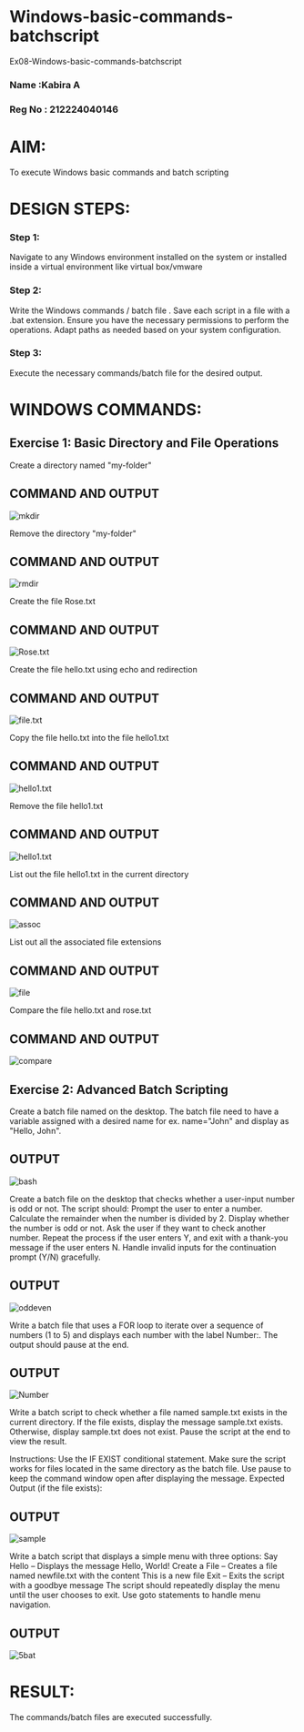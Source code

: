# Windows-basic-commands-batchscript
Ex08-Windows-basic-commands-batchscript
### Name :Kabira A
### Reg No : 212224040146
# AIM:
To execute Windows basic commands and batch scripting

# DESIGN STEPS:

### Step 1:

Navigate to any Windows environment installed on the system or installed inside a virtual environment like virtual box/vmware 

### Step 2:

Write the Windows commands / batch file . Save each script in a file with a .bat extension. Ensure you have the necessary permissions to perform the operations. Adapt paths as needed based on your system configuration.
### Step 3:

Execute the necessary commands/batch file for the desired output. 




# WINDOWS COMMANDS:
## Exercise 1: Basic Directory and File Operations
Create a directory named "my-folder"

## COMMAND AND OUTPUT

![mkdir](./img/os%201.png)

Remove the directory "my-folder"

## COMMAND AND OUTPUT

![rmdir](./img/os2.png)

Create the file Rose.txt

## COMMAND AND OUTPUT

![Rose.txt](./img/os3.png)


Create the file hello.txt using echo and redirection

## COMMAND AND OUTPUT

![file.txt](./img/os4.png)

Copy the file hello.txt into the file hello1.txt

## COMMAND AND OUTPUT

![hello1.txt](./img/os5.png)

Remove the file hello1.txt

## COMMAND AND OUTPUT

![hello1.txt](./img/os%206.png)

List out the file hello1.txt in the current directory

## COMMAND AND OUTPUT

![assoc](./img/os%207.png)

List out all the associated file extensions 

## COMMAND AND OUTPUT

![file](./img/os%209.png)

Compare the file hello.txt and rose.txt

## COMMAND AND OUTPUT

![compare](./img/os%208.png)

## Exercise 2: Advanced Batch Scripting
Create a batch file named on the desktop. The batch file need to have a variable assigned with a desired name for ex. name="John" and display as "Hello, John".


## OUTPUT

![bash](./img/os10.png)


Create a batch file  on the desktop that checks whether a user-input number is odd or not. The script should:
Prompt the user to enter a number.
Calculate the remainder when the number is divided by 2.
Display whether the number is odd or not.
Ask the user if they want to check another number.
Repeat the process if the user enters Y, and exit with a thank-you message if the user enters N.
Handle invalid inputs for the continuation prompt (Y/N) gracefully.



## OUTPUT

![oddeven](./img/os11.png)


Write a batch file that uses a FOR loop to iterate over a sequence of numbers (1 to 5) and displays each number with the label Number:. The output should pause at the end.




## OUTPUT

![Number](./img/os12.png)


Write a batch script to check whether a file named sample.txt exists in the current directory. If the file exists, display the message sample.txt exists. Otherwise, display sample.txt does not exist. Pause the script at the end to view the result.

Instructions:
Use the IF EXIST conditional statement.
Make sure the script works for files located in the same directory as the batch file.
Use pause to keep the command window open after displaying the message.
Expected Output (if the file exists):

## OUTPUT

![sample](./img/os13.png)

Write a batch script that displays a simple menu with three options:
Say Hello – Displays the message Hello, World!
Create a File – Creates a file named newfile.txt with the content This is a new file
Exit – Exits the script with a goodbye message
The script should repeatedly display the menu until the user chooses to exit. Use goto statements to handle menu navigation.


## OUTPUT

![5bat](./img/os14.png)

# RESULT:
The commands/batch files are executed successfully.

